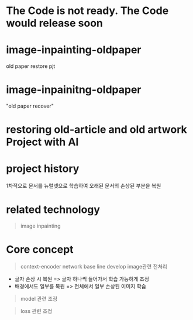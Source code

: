 # The Code is not ready. The Code would release soon
# image-inpainting-oldpaper
old paper restore pjt

# image-inpainitng-oldpaper
"old paper recover"

# restoring old-article and old artwork Project with AI

# project history
1차적으로 문서를 뉴럴넷으로 학습하여 오래된 문서의 손상된 부분을 복원 

# related technology
> image inpainting

# Core concept
> context-encoder network base line develop
> image관련 전처리 
  - 글자 손상 시 복원 => 글자 하나씩 들어가서 학습 가능하게 조정
  - 배경에서도 일부를 복원 => 전체에서 일부 손상된 이미지 학습
 > model 관련 조정
 
 > loss 관련 조정
  
